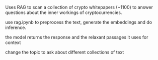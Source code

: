Uses RAG to scan a collection of crypto whitepapers (~1100) to answer questions about the inner workings of cryptocurrencies.

use rag.ipynb to preprocess the text, generate the embeddings and do inference. 

the model returns the response and the relaxant passages it uses for context

change the topic to ask about different collections of text
